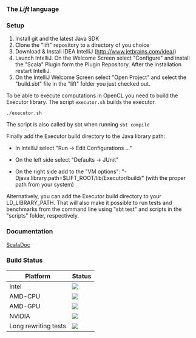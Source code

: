 ### The _Lift_ language ###

### Setup ###

1. Install git and the latest Java SDK
2. Clone the "lift" repository to a directory of you choice
2. Download & Install IDEA IntelliJ (http://www.jetbrains.com/idea/)
3. Launch IntelliJ. On the Welcome Screen select "Configure" and install the "Scala" Plugin form the Plugin Repository. After the installation restart IntelliJ.
4. On the IntelliJ Welcome Screen select "Open Project" and select the "build.sbt" file in the "lift" folder you just checked out.

To be able to execute computations in OpenCL you need to build the Executor library.
The script `executor.sh` builds the executor.
```
./executor.sh
```
The script is also called by sbt when running `sbt compile`

Finally add the Executor build directory to the Java library path:

* In IntelliJ select "Run -> Edit Configurations ..."

* On the left side select "Defaults -> JUnit"

* On the right side add to the "VM options": "-Djava.library.path=$LIFT_ROOT/lib/Executor/build/" (with the proper path from your system)

Alternatively, you can add the Executor build directory to your LD_LIBRARY_PATH. That will also make it possible to run tests and benchmarks from the command line using "sbt test" and scripts in the "scripts" folder, respectively.

### Documentation ###

[ScalaDoc](http://skelter:8080/job/lift-amd/branch/master/javadoc/#package)

### Build Status ###

Platform      | Status
------------- | -------------
Intel         | ![](http://skelter:8080/job/lift-intel-master/badge/icon)
AMD-CPU       | ![](http://skelter:8080/job/lift-amd-cpu-master/badge/icon)
AMD-GPU       | ![](http://skelter:8080/job/lift-amd-gpu-master/badge/icon)
NVIDIA        | ![](http://skelter:8080/job/lift-nvidia-master/badge/icon)
Long rewriting tests        | ![](http://skelter:8080/job/lift-long/badge/icon)
